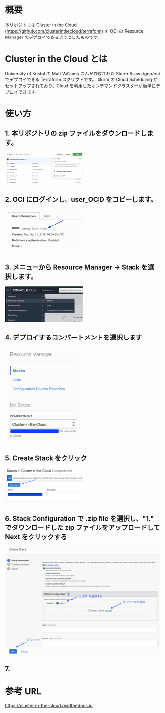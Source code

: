 # 概要
本リポジトリは Cluster in the Cloud (https://github.com/clusterinthecloud/terraform) を OCI の Resource Manager でデプロイできるようにしたものです。

# Cluster in the Cloud とは
University of Bristol の Matt Williams さんが作成された Slurm を aws/gcp/oci でデプロイできる Terraform スクリプトです。
Slurm の Cloud Scheduling がセットアップされており、Cloud を利用したオンデマンドクラスターが簡単にデプロイできます。

# 使い方
## 1. 本リポジトリの zip ファイルをダウンロードします。
<img src="https://github.com/kazuitox/cluster-in-the-cloud-oci-rm/blob/main/images/Download_zip_file.png" width="50%" height="50%" >

## 2. OCI にログインし、user_OCID をコピーします。
<img src="https://github.com/kazuitox/cluster-in-the-cloud-oci-rm/blob/main/images/OCI_User_OCID.png" width="50%" height="50%">

## 3. メニューから Resource Manager -> Stack を選択します。
<img src="https://github.com/kazuitox/cluster-in-the-cloud-oci-rm/blob/main/images/OCI_RM_Stack.png" width="50%" height="50%" >

## 4. デプロイするコンパートメントを選択します
<img src="https://github.com/kazuitox/cluster-in-the-cloud-oci-rm/blob/main/images/OCI_Compartment.png" width="50%" height="50%">

## 5. Create Stack をクリック
<img src="https://github.com/kazuitox/cluster-in-the-cloud-oci-rm/blob/main/images/OCI_RM_Create_Stack.png" width="50%" height="50%">


## 6. Stack Configuration で .zip file を選択し、"1." でダウンロードした zip ファイルをアップロードして Next をクリックする
<img src="https://github.com/kazuitox/cluster-in-the-cloud-oci-rm/blob/main/images/OCI_RM_Stack_Info.png">

## 7. 



# 参考 URL
https://cluster-in-the-cloud.readthedocs.io
